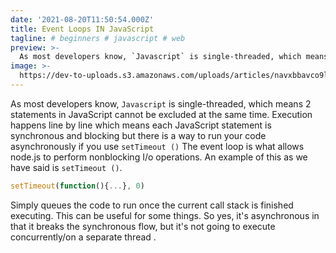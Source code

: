 ```yaml
---
date: '2021-08-20T11:50:54.000Z'
title: Event Loops IN JavaScript
tagline: # beginners # javascript # web
preview: >-
  As most developers know, `Javascript` is single-threaded, which means 2 statements in JavaScript cannot be excluded at the same time.
image: >-
  https://dev-to-uploads.s3.amazonaws.com/uploads/articles/navxbbavco9lvnmgrv3c.png
---
```


As most developers know, `Javascript` is single-threaded, which means 2 statements in JavaScript cannot be excluded at the same time. Execution happens line by line which means each JavaScript statement is synchronous and blocking but there is a way to run your code asynchronously if you use `setTimeout ()`
The event loop is what allows node.js to perform nonblocking I/o operations.
An example of this as we have said is `setTimeout ()`.

```JavaScript
setTimeout(function(){...}, 0)

```

 Simply queues the code to run once the current call stack is finished executing. This can be useful for some things. So yes, it's asynchronous in that it breaks the synchronous flow, but it's not going to execute concurrently/on a separate thread .






